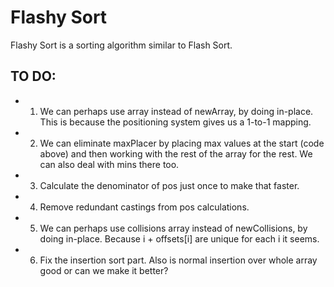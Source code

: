# Flashy Sort
Flashy Sort is a sorting algorithm similar to Flash Sort.

## TO DO:
- 1) We can perhaps use array instead of newArray, by doing in-place. This is because the positioning system gives us a 1-to-1 mapping.
- 2) We can eliminate maxPlacer by placing max values at the start (code above) and then working with the rest of the array for the rest. We can also deal with mins there too.
- 3) Calculate the denominator of pos just once to make that faster.
- 4) Remove redundant castings from pos calculations.
- 5) We can perhaps use collisions array instead of newCollisions, by doing in-place. Because i + offsets[i] are unique for each i it seems.
- 6) Fix the insertion sort part. Also is normal insertion over whole array good or can we make it better?
